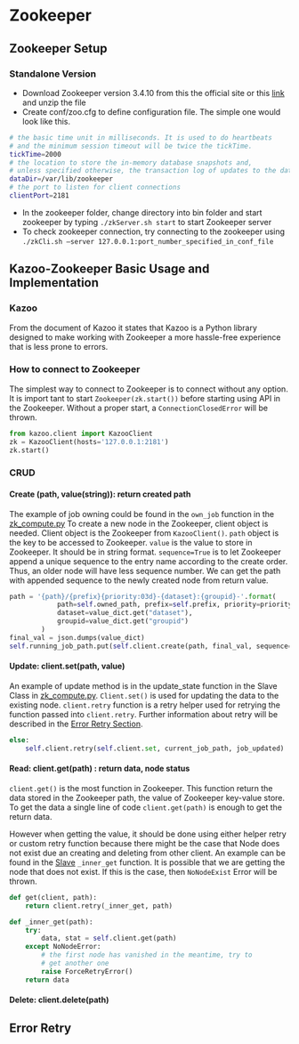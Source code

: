 # Zookeeper
## Zookeeper Setup
### Standalone Version
* Download Zookeeper version 3.4.10 from this the official site or this [link](http://www-eu.apache.org/dist/zookeeper/) and unzip the file 
* Create conf/zoo.cfg to define configuration file. The simple one would look like this. 
```bash
# the basic time unit in milliseconds. It is used to do heartbeats 
# and the minimum session timeout will be twice the tickTime.
tickTime=2000
# the location to store the in-memory database snapshots and, 
# unless specified otherwise, the transaction log of updates to the database.
dataDir=/var/lib/zookeeper
# the port to listen for client connections
clientPort=2181
```
* In the zookeeper folder, change directory into bin folder and start zookeeper by typing `./zkServer.sh start` to start Zookeeper server
* To check zookeeper connection, try connecting to the zookeeper using `./zkCli.sh –server 127.0.0.1:port_number_specified_in_conf_file`

## Kazoo-Zookeeper Basic Usage and Implementation
### Kazoo
From the document of Kazoo it states that Kazoo is a Python library designed to make working with Zookeeper a more hassle-free experience that is less prone to errors.

### How to connect to Zookeeper
The simplest way to connect to Zookeeper is to connect without any option. It is import tant to start `Zookeeper(zk.start())` before starting using API in the Zookeeper. Without a proper start, a `ConnectionClosedError` will be thrown. 

```python
from kazoo.client import KazooClient
zk = KazooClient(hosts='127.0.0.1:2181')
zk.start()
```
### CRUD
#### Create (path, value(string)): return created path

The example of job owning could be found in the `own_job` function in the [zk_compute.py](../compute/zk_compute.py) To create a new node in the Zookeeper, client object is needed. Client object is the Zookeeper from `KazooClient()`. `path` object is the key to be accessed to Zookeeper. `value` is the value to store in Zookeeper. It should be in string format. `sequence=True` is to let Zookeeper append a unique sequence to the entry name according to the create order. Thus, an older node will have less sequence number. We can get the path with appended sequence to the newly created node from return value.

```python
path = '{path}/{prefix}{priority:03d}-{dataset}:{groupid}-'.format(
            path=self.owned_path, prefix=self.prefix, priority=priority,
            dataset=value_dict.get("dataset"),
            groupid=value_dict.get("groupid")
        )
final_val = json.dumps(value_dict)
self.running_job_path.put(self.client.create(path, final_val, sequence=True))
```
#### Update: client.set(path, value)
An example of update method is in the update_state function in the Slave Class in [zk_compute.py](../compute/zk_compute.py). `Client.set()` is used for updating the data to the existing node. `client.retry` function is a retry helper used for retrying the function passed into `client.retry`. Further information about retry will be described in the [Error Retry Section](#rror-retry).

```python
else:
    self.client.retry(self.client.set, current_job_path, job_updated)
```

#### Read: client.get(path) : return data, node status
`client.get()` is the most function in Zookeeper. This function return the data stored in the Zookeeper path, the value of Zookeeper key-value store.
To get the data a single line of code `client.get(path)` is enough to get the return data. 

However when getting the value, it should be done using either helper retry or custom retry function because there might be the case that Node does not exist due an creating and deleting from other client. An example can be found in the [Slave](../compute/zk_compute.py) `_inner_get` function. It is possible that we are getting the node that does not exist. If this is the case, then `NoNodeExist` Error will be thrown. 

```python
def get(client, path):  
    return client.retry(_inner_get, path)

def _inner_get(path):
    try:
        data, stat = self.client.get(path)
    except NoNodeError:
        # the first node has vanished in the meantime, try to
        # get another one
        raise ForceRetryError()
    return data
```

#### Delete: client.delete(path)

## Error Retry









